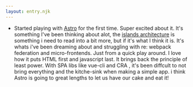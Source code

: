 ```yaml
---
layout: entry.njk
---
```


- Started playing with [Astro](https://astro.build) for the first time. Super excited about it. It's something I've been thinking about alot, the [islands architecture](https://jasonformat.com/islands-architecture/) is something i need to read into a bit more, but if it's what I think it is. It's whats i've been dreaming about and struggling with re: webpack federation and micro-frontends. Just from a quick play around. I love how it puts HTML first and javascript last. It brings back the principle of least power. With SPA libs like vue-cli and CRA , it's been diffcult to not bring everything and the kitche-sink when making a simple app. i think Astro is going to great lengths to let us have our cake and eat it!

